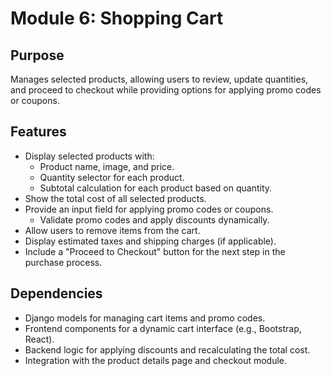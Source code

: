 # Module 6: Shopping Cart

## Purpose
Manages selected products, allowing users to review, update quantities, and proceed to checkout while providing options for applying promo codes or coupons.

## Features
- Display selected products with:
  - Product name, image, and price.
  - Quantity selector for each product.
  - Subtotal calculation for each product based on quantity.
- Show the total cost of all selected products.
- Provide an input field for applying promo codes or coupons.
  - Validate promo codes and apply discounts dynamically.
- Allow users to remove items from the cart.
- Display estimated taxes and shipping charges (if applicable).
- Include a "Proceed to Checkout" button for the next step in the purchase process.

## Dependencies
- Django models for managing cart items and promo codes.
- Frontend components for a dynamic cart interface (e.g., Bootstrap, React).
- Backend logic for applying discounts and recalculating the total cost.
- Integration with the product details page and checkout module.
